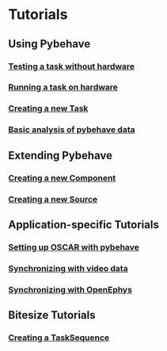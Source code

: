 # Tutorials

## Using Pybehave

### [Testing a task without hardware](tutorials/task_no_hardware.md)

### [Running a task on hardware](tutorials/task_on_hardware.md)

### [Creating a new Task](tutorials/creating_task.md)

### [Basic analysis of pybehave data](tutorials/analysis.md)

## Extending Pybehave

### [Creating a new Component](tutorials/creating_component.md)

### [Creating a new Source](tutorials/creating_source.md)

<!--- ### [Creating a new Element]() --->

<!--- ### [Creating a new EventLogger]() --->

<!--- ### [Creating a new Widget]() --->

## Application-specific Tutorials

### [Setting up OSCAR with pybehave](tutorials/oscar.md)

### [Synchronizing with video data](tutorials/video_sync.md) 

### [Synchronizing with OpenEphys](tutorials/oe_sync.md)

## Bitesize Tutorials

### [Creating a TaskSequence](tutorials/creating_task_sequence.md)